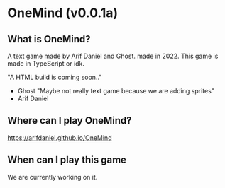 # OneMind (v0.0.1a)

## What is OneMind?
  A text game made by Arif Daniel and Ghost. made in 2022. This game is made in TypeScript or idk.
  
  "A HTML build is coming soon.."
  - Ghost
  "Maybe not really text game because we are adding sprites"
  - Arif Daniel
  
## Where can I play OneMind?
  https://arifdaniel.github.io/OneMind

## When can I play this game 
  We are currently working on it.

